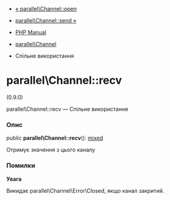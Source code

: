 - [« parallel\Channel::open](parallel-channel.open.md)
- [parallel\Channel::send »](parallel-channel.send.md)

- [PHP Manual](index.md)
- [parallel\Channel](class.parallel-channel.md)
-   Спільне використання

# parallel\Channel::recv

(0.9.0)

parallel\Channel::recv — Спільне використання

### Опис

public **parallel\Channel::recv**():
[mixed](language.types.declarations.md#language.types.declarations.mixed)

Отримує значення з цього каналу

### Помилки

**Увага**

Викидає parallel\Channel\Error\Closed, якщо канал закритий.
